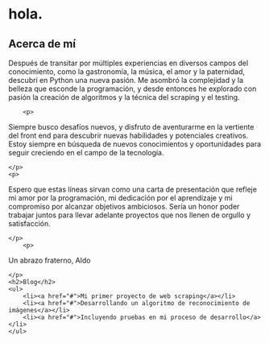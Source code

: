<!DOCTYPE html>
<html>
<body>
	<h1>hola.</h1>
	<h2>Acerca de mí</h2>
	<p>
	
Después de transitar por múltiples experiencias en diversos campos del conocimiento, como la gastronomía, la música, el amor y la paternidad, descubrí en Python una nueva pasión. Me asombró la complejidad y la belleza que esconde la programación, y desde entonces he explorado con pasión la creación de algoritmos y la técnica del scraping y el testing.
</p>
		
		<p>
Siempre busco desafíos nuevos, y disfruto de aventurarme en la vertiente del front end para descubrir nuevas habilidades y potenciales creativos. Estoy siempre en búsqueda de nuevos conocimientos y oportunidades para seguir creciendo en el campo de la tecnología.

	</p>
	<p>
Espero que estas líneas sirvan como una carta de presentación que refleje mi amor por la programación, mi dedicación por el aprendizaje y mi compromiso por alcanzar objetivos ambiciosos. Sería un honor poder trabajar juntos para llevar adelante proyectos que nos llenen de orgullo y satisfacción.

	</p>	
		<p>
Un abrazo fraterno,
Aldo	
	
	
	
	</p>
	<h2>Blog</h2>
	<ul>
		<li><a href="#">Mi primer proyecto de web scraping</a></li>
		<li><a href="#">Desarrollando un algoritmo de reconocimiento de imágenes</a></li>
		<li><a href="#">Incluyendo pruebas en mi proceso de desarrollo</a></li>
	</ul>
</body>
</html>
